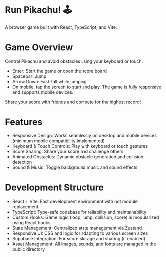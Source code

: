 # Run Pikachu! 🕹️
A browser game built with React, TypeScript, and Vite.

# Game Overview
Control Pikachu and avoid obstacles using your keyboard or touch:

- Enter: Start the game or open the score board
- Spacebar: Jump
- Arrow Down: Fast-fall while jumping
- On mobile, tap the screen to start and play. The game is fully responsive and supports mobile devices.

Share your score with friends and compete for the highest record!

# Features
- Responsive Design: Works seamlessly on desktop and mobile devices (minimum mobile compatibility implemented)
- Keyboard & Touch Controls: Play with keyboard or touch gestures
- Score Sharing: Share your score and challenge others
- Animated Obstacles: Dynamic obstacle generation and collision detection
- Sound & Music: Toggle background music and sound effects

# Development Structure
- React + Vite: Fast development environment with hot module replacement
- TypeScript: Type-safe codebase for reliability and maintainability
- Custom Hooks: Game logic (loop, jump, collision, score) is modularized using React hooks
- State Management: Centralized state management via Zustand
- Responsive UI: CSS and logic for adapting to various screen sizes
- Supabase Integration: For score storage and sharing (if enabled)
- Asset Management: All images, sounds, and fonts are managed in the public directory
